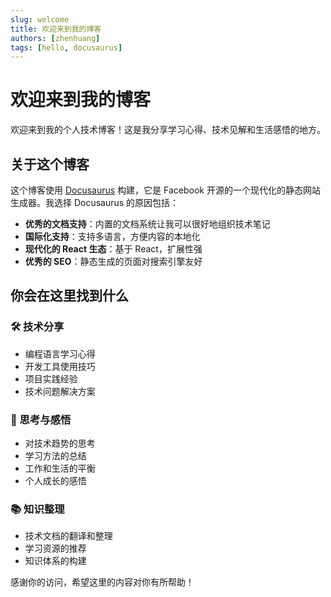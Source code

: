 ```yaml
---
slug: welcome
title: 欢迎来到我的博客
authors: [zhenhuang]
tags: [hello, docusaurus]
---
```


# 欢迎来到我的博客

欢迎来到我的个人技术博客！这是我分享学习心得、技术见解和生活感悟的地方。

## 关于这个博客

这个博客使用 [Docusaurus](https://docusaurus.io/) 构建，它是 Facebook 开源的一个现代化的静态网站生成器。我选择 Docusaurus 的原因包括：

<!-- truncate -->

- **优秀的文档支持**：内置的文档系统让我可以很好地组织技术笔记
- **国际化支持**：支持多语言，方便内容的本地化
- **现代化的 React 生态**：基于 React，扩展性强
- **优秀的 SEO**：静态生成的页面对搜索引擎友好

## 你会在这里找到什么

### 🛠️ 技术分享
- 编程语言学习心得
- 开发工具使用技巧
- 项目实践经验
- 技术问题解决方案

### 💭 思考与感悟
- 对技术趋势的思考
- 学习方法的总结
- 工作和生活的平衡
- 个人成长的感悟

### 📚 知识整理
- 技术文档的翻译和整理
- 学习资源的推荐
- 知识体系的构建

感谢你的访问，希望这里的内容对你有所帮助！